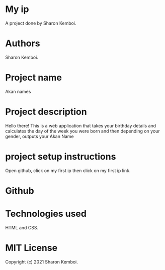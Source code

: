 # My ip
A project done by Sharon Kemboi.

# Authors
Sharon Kemboi.

# Project name
Akan names

# Project description
Hello there! This is a web application that takes your birthday details and calculates the day of the week you
were born and then depending on your gender, outputs your Akan Name

# project setup instructions
 Open github, click on my first ip then click on my first ip link.

# Github

# Technologies used
  HTML and CSS.

# MIT License
Copyright (c) 2021 Sharon Kemboi.